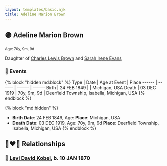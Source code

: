 ```yaml
---
layout: templates/basic.njk
title: Adeline Marion Brown
---
```

## 🟣 Adeline Marion Brown
<small>Age: 70y, 9m, 9d</small>

Daughter of [Charles Lewis Brown](/people/7/70538697) and [Sarah Irene Evans](/people/4/47294572)

### 📆 Events

{% block "hidden md:block" %}
Type | Date | Age at Event | Place
------ | ------ | ------ | ------
Birth | 24 FEB 1849 |  | Michigan, USA
Death | 03 DEC 1919 | 70y, 9m, 9d | Deerfield Township, Isabella, Michigan, USA
{% endblock %}

{% block "md:hidden" %}
- **Birth**
**Date**: 24 FEB 1849, Age:
**Place**: Michigan, USA
- **Death**
**Date**: 03 DEC 1919, Age: 70y, 9m, 9d
**Place**: Deerfield Township, Isabella, Michigan, USA
{% endblock %}

## 👩‍❤️‍👨 Relationships

### 🔵 [Levi David Kobel](/people/5/56833508), b. 10 JAN 1870
